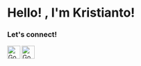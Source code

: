 # <summary><strong>Hello! , I'm Kristianto!</strong></summary>

 
### <summary><strong>Let's connect!</strong></summary>
<a href="https://www.instagram.com/Krist.ianto_/">
  <img align="left" alt="Goo's Instagram" width="30px" src="https://simpleicons.now.sh/instagram/495f7e" />
</a>
<a href="www.linkedin.com/in/kristianto05">
  <img align="left" alt="Goo's Blog" width="30px" src="https://simpleicons.now.sh/linkedin/495f7e" />
</a>
